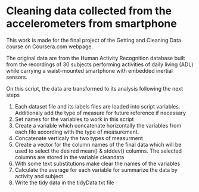 Cleaning data collected from the accelerometers from smartphone 
===========================================================================================

This work is made for the final project of the Getting and Cleaning Data course on Coursera.com webpage.

The original data are from the Human Activity Recognition database built from the recordings of 30 subjects performing activities of daily living (ADL) while carrying a waist-mounted smartphone with embedded inertial sensors.

On this script, the data are transformed to its analysis following the next steps

1. Each dataset file and its labels files are loaded into script variables.  
   Additionaly add the type of measure for future reference if necessary
2. Set names for the variables to work in this script
3. Create a variable which concatenate horizontally the variables from each file according with the type of measurement.
4. Concatenate verticaly the two types of measurment
5. Create a vector for the column names of the final data which will be used to select the desired mean() & stddev() columns. The selected columns are stored in the variable cleandata
6. With some text substitutions make clear the names of the variables
7. Calculate the average for each variable for summarize the data by activity and subject
8. Write the tidy data in the tidyData.txt file  



